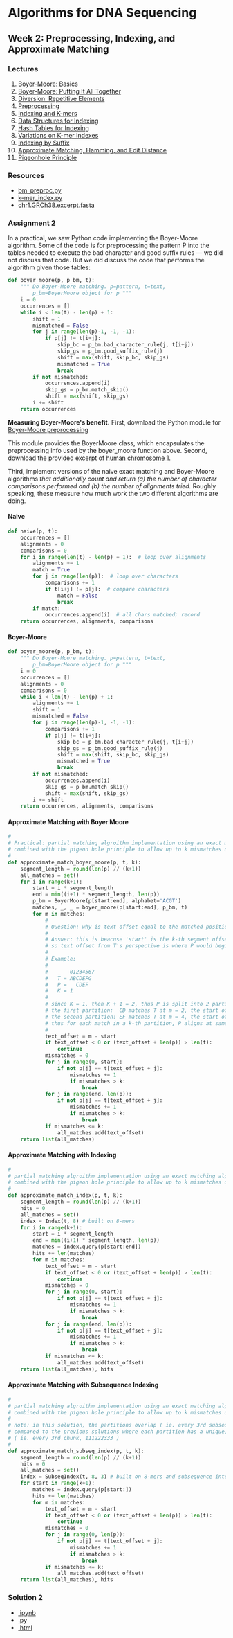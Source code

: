 # Algorithms for DNA Sequencing
## Week 2: Preprocessing, Indexing, and Approximate Matching
### Lectures
1. [Boyer-Moore: Basics](docs/boyer-moore.pdf)
2. [Boyer-Moore: Putting It All Together](docs/boyer-moore-together.pdf)
3. [Diversion: Repetitive Elements](docs/repetitive_elements.pdf)
4. [Preprocessing](docs/preprocessing.pdf)
5. [Indexing and K-mers](docs/indexing_kmers.pdf)
6. [Data Structures for Indexing](docs/data_structures.pdf)
7. [Hash Tables for Indexing](docs/hash_tables.pdf)
8. [Variations on K-mer Indexes](docs/indexing_variations.pdf)
9. [Indexing by Suffix](docs/suffix.pdf)
10. [Approximate Matching, Hamming, and Edit Distance](docs/approximate.pdf)
11. [Pigeonhole Principle](docs/pigeonhole.pdf)

### Resources
* [bm_preproc.py](bm_preproc.py)
* [k-mer_index.py](k-mer_index.py)
* [chr1.GRCh38.excerpt.fasta](chr1.GRCh38.excerpt.fasta)

### Assignment 2
In a practical, we saw Python code implementing the Boyer-Moore algorithm. Some of the code is for preprocessing the pattern P into the tables needed to execute the bad character and good suffix rules — we did not discuss that code. But we did discuss the code that performs the algorithm given those tables:
```python
def boyer_moore(p, p_bm, t):
    """ Do Boyer-Moore matching. p=pattern, t=text,
        p_bm=BoyerMoore object for p """
    i = 0
    occurrences = []
    while i < len(t) - len(p) + 1:
        shift = 1
        mismatched = False
        for j in range(len(p)-1, -1, -1):
            if p[j] != t[i+j]:
                skip_bc = p_bm.bad_character_rule(j, t[i+j])
                skip_gs = p_bm.good_suffix_rule(j)
                shift = max(shift, skip_bc, skip_gs)
                mismatched = True
                break
        if not mismatched:
            occurrences.append(i)
            skip_gs = p_bm.match_skip()
            shift = max(shift, skip_gs)
        i += shift
    return occurrences
```

**Measuring Boyer-Moore's benefit.** First, download the Python module for [Boyer-Moore preprocessing](bm_preproc.py)

This module provides the BoyerMoore class, which encapsulates the preprocessing info used by the boyer_moore function above. Second, download the provided excerpt of [human chromosome 1](chr1.GRCh38.excerpt.fasta).

Third, implement versions of the naive exact matching and Boyer-Moore algorithms *that additionally count and return (a) the number of character comparisons performed and (b) the number of alignments tried.* Roughly speaking, these measure how much work the two different algorithms are doing.

#### Naive
```python
def naive(p, t):
    occurrences = []
    alignments = 0
    comparisons = 0
    for i in range(len(t) - len(p) + 1):  # loop over alignments
        alignments += 1
        match = True
        for j in range(len(p)):  # loop over characters
            comparisons += 1
            if t[i+j] != p[j]:  # compare characters
                match = False
                break
        if match:
            occurrences.append(i)  # all chars matched; record
    return occurrences, alignments, comparisons
```

#### Boyer-Moore
```python
def boyer_moore(p, p_bm, t):
    """ Do Boyer-Moore matching. p=pattern, t=text,
        p_bm=BoyerMoore object for p """
    i = 0
    occurrences = []
    alignments = 0
    comparisons = 0
    while i < len(t) - len(p) + 1:
        alignments += 1
        shift = 1
        mismatched = False
        for j in range(len(p)-1, -1, -1):
            comparisons += 1
            if p[j] != t[i+j]:
                skip_bc = p_bm.bad_character_rule(j, t[i+j])
                skip_gs = p_bm.good_suffix_rule(j)
                shift = max(shift, skip_bc, skip_gs)
                mismatched = True
                break
        if not mismatched:
            occurrences.append(i)
            skip_gs = p_bm.match_skip()
            shift = max(shift, skip_gs)
        i += shift
    return occurrences, alignments, comparisons
```

#### Approximate Matching with Boyer Moore
```python
#
# Practical: partial matching algroithm implementation using an exact matching algorithm (Boyer-Moore)
# combined with the pigeon hole principle to allow up to k mismatches of pattern in text
#
def approximate_match_boyer_moore(p, t, k):
    segment_length = round(len(p) // (k+1))
    all_matches = set()
    for i in range(k+1):
        start = i * segment_length
        end = min((i+1) * segment_length, len(p))
        p_bm = BoyerMoore(p[start:end], alphabet='ACGT')
        matches, _, _ = boyer_moore(p[start:end], p_bm, t)
        for m in matches:
            #
            # Question: why is text offset equal to the matched position minus start of current segment?
            #
            # Answer: this is beacuse 'start' is the k-th segment offset within p, so we are basically aligning pattern within text based on the k-th exact matching segment
            # so text offset from T's perspective is where P would begin to align within T.
            #
            # Example:
            #
            #       01234567
            #   T = ABCDEFG
            #   P =   CDEF
            #   K = 1
            #
            # since K = 1, then K + 1 = 2, thus P is split into 2 partitions CD and EF
            # the first partition:  CD matches T at m = 2, the start of partition CD is 0, so P aligns with T at m = 2 - 0 = 2
            # the second partition: EF matches T at m = 4, the start of partition EF is 2, so P aligns with T at m = 4 - 2 = 2
            # thus for each match in a k-th partition, P aligns at same offset m within T ( ie. offset 2 for this example )
            #
            text_offset = m - start
            if text_offset < 0 or (text_offset + len(p)) > len(t):
                continue
            mismatches = 0
            for j in range(0, start):
                if not p[j] == t[text_offset + j]:
                    mismatches += 1
                    if mismatches > k:
                        break
            for j in range(end, len(p)):
                if not p[j] == t[text_offset + j]:
                    mismatches += 1
                    if mismatches > k:
                        break
            if mismatches <= k:
                all_matches.add(text_offset)
    return list(all_matches)
```

#### Approximate Matching with Indexing
```python
#
# partial matching algroithm implementation using an exact matching algorithm (Indexing)
# combined with the pigeon hole principle to allow up to k mismatches of pattern in text
#
def approximate_match_index(p, t, k):
    segment_length = round(len(p) // (k+1))
    hits = 0
    all_matches = set()
    index = Index(t, 8) # built on 8-mers
    for i in range(k+1):
        start = i * segment_length
        end = min((i+1) * segment_length, len(p))
        matches = index.query(p[start:end])
        hits += len(matches)
        for m in matches:
            text_offset = m - start
            if text_offset < 0 or (text_offset + len(p)) > len(t):
                continue
            mismatches = 0
            for j in range(0, start):
                if not p[j] == t[text_offset + j]:
                    mismatches += 1
                    if mismatches > k:
                        break
            for j in range(end, len(p)):
                if not p[j] == t[text_offset + j]:
                    mismatches += 1
                    if mismatches > k:
                        break
            if mismatches <= k:
                all_matches.add(text_offset)
    return list(all_matches), hits
```

#### Approximate Matching with Subsequence Indexing
```python
#
# partial matching algroithm implementation using an exact matching algorithm (Subsequence Indexing)
# combined with the pigeon hole principle to allow up to k mismatches of pattern in text
#
# note: in this solution, the partitions overlap ( ie. every 3rd subsequence interval, 123123123 )
# compared to the previous solutions where each partition has a unique, non-overlapping start/end
# ( ie. every 3rd chunk, 111222333 )
#
def approximate_match_subseq_index(p, t, k):
    segment_length = round(len(p) // (k+1))
    hits = 0
    all_matches = set()
    index = SubseqIndex(t, 8, 3) # built on 8-mers and subsequence intervals of 3
    for start in range(k+1):
        matches = index.query(p[start:])
        hits += len(matches)
        for m in matches:
            text_offset = m - start
            if text_offset < 0 or (text_offset + len(p)) > len(t):
                continue
            mismatches = 0
            for j in range(0, len(p)):
                if not p[j] == t[text_offset + j]:
                    mismatches += 1
                    if mismatches > k:
                        break
            if mismatches <= k:
                all_matches.add(text_offset)
    return list(all_matches), hits
```

### Solution 2
* [.ipynb](2_assignment.ipynb)
* [.py](2_assignment.py)
* [.html](https://nbviewer.jupyter.org/github/claytonjwong/Algorithms-DNA-Sequencing/blob/master/2_week/2_assignment.ipynb)
